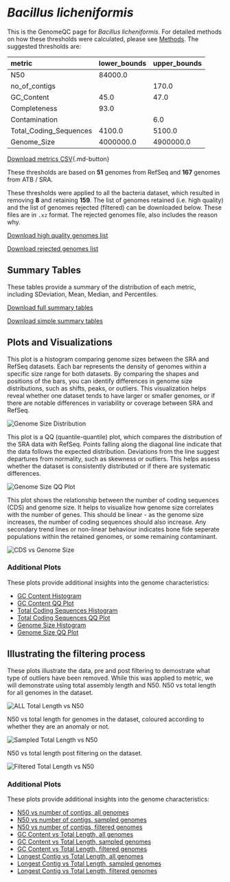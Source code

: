 # *Bacillus licheniformis*

This is the GenomeQC page for *Bacillus licheniformis*. For detailed methods on how these thresholds were calculated, please see [Methods](../../methods.md).
The suggested thresholds are: 

| metric                 | lower_bounds   | upper_bounds   |
|:-----------------------|:---------------|:---------------|
| N50                    | 84000.0        |                |
| no_of_contigs          |                | 170.0          |
| GC_Content             | 45.0           | 47.0           |
| Completeness           | 93.0           |                |
| Contamination          |                | 6.0            |
| Total_Coding_Sequences | 4100.0         | 5100.0         |
| Genome_Size            | 4000000.0      | 4900000.0      |

[Download metrics CSV](Bacillus_licheniformis_metrics.csv){.md-button}


These thresholds are based on **51** genomes from RefSeq and **167** genomes from ATB / SRA.

These thresholds were applied to all the bacteria dataset, which resulted in removing **8** and retaining **159**.
The list of genomes retained (i.e. high quality) and the list of genomes rejected (filtered) can be downloaded below. These files are in `.xz` format. The rejected genomes file, also includes the reason why.

[Download high quality genomes list](Bacillus_licheniformis_high_quality_genomes.csv.xz)


[Download rejected genomes list](Bacillus_licheniformis_filtered_out_genomes.csv.xz)



## Summary Tables
These tables provide a summary of the distribution of each metric, including SDeviation, Mean, Median, and Percentiles.

[Download full summary tables](summary.csv)

[Download simple summary tables](selected_summary.csv)

## Plots and Visualizations

This plot is a histogram comparing genome sizes between the SRA and RefSeq datasets. Each bar represents the density of genomes within a specific size range for both datasets. By comparing the shapes and positions of the bars, you can identify differences in genome size distributions, such as shifts, peaks, or outliers. This visualization helps reveal whether one dataset tends to have larger or smaller genomes, or if there are notable differences in variability or coverage between SRA and RefSeq.

![Genome Size Distribution](Genome_Size_refseq_histogram_kde.png)

This plot is a QQ (quantile-quantile) plot, which compares the distribution of the SRA data with RefSeq. Points falling along the diagonal line indicate that the data follows the expected distribution. Deviations from the line suggest departures from normality, such as skewness or outliers. This helps assess whether the dataset is consistently distributed or if there are systematic differences.

![Genome Size QQ Plot](Genome_Size_refseq_qqplot.png)

This plot shows the relationship between the number of coding sequences (CDS) and genome size. It helps to visualize how genome size correlates with the number of genes. This should be linear - as the genome size increases, the number of coding sequences should also increase. Any secondary trend lines or non-linear behaviour indicates bone fide seperate populations within the retained genomes, or some remaining contaminant. 

![CDS vs Genome Size](Bacillus_licheniformis_CDS_vs_Genome_Size.png)

### Additional Plots

These plots provide additional insights into the genome characteristics:

- [GC Content Histogram](GC_Content_refseq_histogram_kde.png)
- [GC Content QQ Plot](GC_Content_refseq_qqplot.png)
- [Total Coding Sequences Histogram](Total_Coding_Sequences_refseq_histogram_kde.png)
- [Total Coding Sequences QQ Plot](Total_Coding_Sequences_refseq_qqplot.png)
- [Genome Size Histogram](Genome_Size_refseq_histogram_kde.png)
- [Genome Size QQ Plot](Genome_Size_refseq_qqplot.png)
## Illustrating the filtering process
These plots illustrate the data, pre and post filtering to demostrate what type of outliers have been removed. While this was applied to metric, we will demonstrate using total assembly length and N50.
N50 vs total length for all genomes in the dataset.

![ALL Total Length vs N50](Bacillus_licheniformis_all_total_length_N50.png)

N50 vs total length for genomes in the dataset, coloured according to whether they are an anomaly or not.

![Sampled Total Length vs N50](Bacillus_licheniformis_sample_total_length_N50.png)

N50 vs total length post filtering on the dataset.

![Filtered Total Length vs N50](Bacillus_licheniformis_filt_total_length_N50.png)

### Additional Plots

These plots provide additional insights into the genome characteristics:

- [N50 vs number of contigs, all genomes](Bacillus_licheniformis_all_N50_number.png)
- [N50 vs number of contigs, sampled genomes](Bacillus_licheniformis_sample_N50_number.png)
- [N50 vs number of contigs, filtered genomes](Bacillus_licheniformis_filt_N50_number.png)
- [GC Content vs Total Length, all genomes](Bacillus_licheniformis_all_total_length_GC_Content.png)
- [GC Content vs Total Length, sampled genomes](Bacillus_licheniformis_sample_total_length_GC_Content.png)
- [GC Content vs Total Length, filtered genomes](Bacillus_licheniformis_filt_total_length_GC_Content.png)
- [Longest Contig vs Total Length, all genomes](Bacillus_licheniformis_all_total_length_longest.png)
- [Longest Contig vs Total Length, sampled genomes](Bacillus_licheniformis_sample_total_length_longest.png)
- [Longest Contig vs Total Length, filtered genomes](Bacillus_licheniformis_filt_total_length_longest.png)
